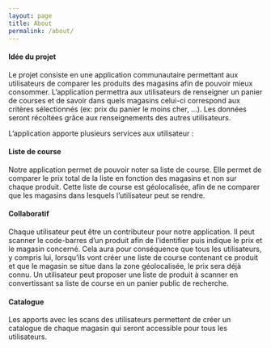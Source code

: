 ```yaml
---
layout: page
title: About
permalink: /about/
---
```


<amp-img width="600" height="300" layout="responsive" src="http://lorempixel.com/600/300/sports"></amp-img>

#### Idée du projet

Le projet consiste en une application communautaire permettant aux utilisateurs de comparer les produits des magasins 
afin de pouvoir mieux consommer. L’application permettra aux utilisateurs de renseigner un panier de courses et de 
savoir dans quels magasins celui-ci correspond aux critères sélectionnés (ex: prix du panier le moins cher, …). 
Les données seront récoltées grâce aux renseignements des autres utilisateurs.

L’application apporte plusieurs services aux utilisateur :

#### Liste de course

Notre application permet de pouvoir noter sa liste de course. Elle permet de comparer le prix total de la liste en fonction des magasins et non sur chaque produit. Cette liste de course est géolocalisée, afin de ne comparer que les magasins dans lesquels l’utilisateur peut se rendre.

#### Collaboratif

Chaque utilisateur peut être un contributeur pour notre application. Il peut scanner le code-barres d’un produit afin de l’identifier puis indique le prix et le magasin concerné. Cela aura pour conséquence que tous les utilisateurs, y compris lui, lorsqu’ils vont créer une liste de course contenant ce produit et que le magasin se situe dans la zone géolocalisée, le prix sera déjà connu.
Un utilisateur peut proposer une liste de produit à scanner en convertissant sa liste de course en un panier public de recherche.

#### Catalogue

Les apports avec les scans des utilisateurs permettent de créer un catalogue de chaque magasin qui seront accessible pour tous les utilisateurs.
